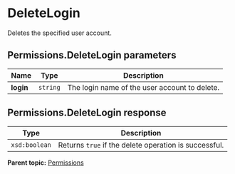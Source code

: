 # DeleteLogin

Deletes the specified user account.

## Permissions.DeleteLogin parameters

|Name|Type|Description|
|----|----|-----------|
|**login** |`string` |The login name of the user account to delete.|

## Permissions.DeleteLogin response

|Type|Description|
|----|-----------|
|`xsd:boolean` |Returns `true` if the delete operation is successful.|

**Parent topic:** [Permissions](../../methods/permissions/r_methods_permissions.md)

